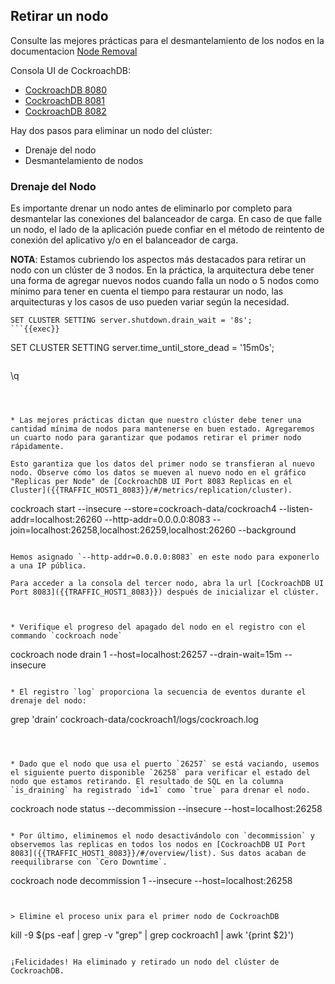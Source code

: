 ## Retirar un nodo

Consulte las mejores prácticas para el desmantelamiento de los nodos en la documentacion [Node Removal](https://www.cockroachlabs.com/docs/stable/node-shutdown.html)


Consola UI de CockroachDB:
* [CockroachDB 8080]({{TRAFFIC_HOST1_8080}})
* [CockroachDB 8081]({{TRAFFIC_HOST1_8081}})
* [CockroachDB 8082]({{TRAFFIC_HOST1_8082}})


Hay dos pasos para eliminar un nodo del clúster:

* Drenaje del nodo
* Desmantelamiento de nodos

### Drenaje del Nodo

Es importante drenar un nodo antes de eliminarlo por completo para desmantelar las conexiones del balanceador de carga. En caso de que falle un nodo, el lado de la aplicación puede confiar en el método de reintento de conexión del aplicativo y/o en el balanceador de carga.

**NOTA**: Estamos cubriendo los aspectos más destacados para retirar un nodo con un clúster de 3 nodos. En la práctica, la arquitectura debe tener una forma de agregar nuevos nodos cuando falla un nodo o 5 nodos como mínimo para tener en cuenta el tiempo para restaurar un nodo, las arquitecturas y los casos de uso pueden variar según la necesidad.

```
SET CLUSTER SETTING server.shutdown.drain_wait = '8s';
```{{exec}}

```
SET CLUSTER SETTING server.time_until_store_dead = '15m0s';
```{{exec}}

```
\q
```{{exec}}



* Las mejores prácticas dictan que nuestro clúster debe tener una cantidad mínima de nodos para mantenerse en buen estado. Agregaremos un cuarto nodo para garantizar que podamos retirar el primer nodo rápidamente.

Esto garantiza que los datos del primer nodo se transfieran al nuevo nodo. Observe cómo los datos se mueven al nuevo nodo en el gráfico "Replicas per Node" de [CockroachDB UI Port 8083 Replicas en el Cluster]({{TRAFFIC_HOST1_8083}}/#/metrics/replication/cluster).

```
cockroach start --insecure --store=cockroach-data/cockroach4 --listen-addr=localhost:26260 --http-addr=0.0.0.0:8083 --join=localhost:26258,localhost:26259,localhost:26260 --background
```{{exec}}

Hemos asignado `--http-addr=0.0.0.0:8083` en este nodo para exponerlo a una IP pública.

Para acceder a la consola del tercer nodo, abra la url [CockroachDB UI Port 8083]({{TRAFFIC_HOST1_8083}}) después de inicializar el clúster.



* Verifique el progreso del apagado del nodo en el registro con el commando `cockroach node`

```
cockroach node drain 1 --host=localhost:26257 --drain-wait=15m --insecure
```{{exec}}

* El registro `log` proporciona la secuencia de eventos durante el drenaje del nodo:

```
grep 'drain' cockroach-data/cockroach1/logs/cockroach.log
```{{exec}}



* Dado que el nodo que usa el puerto `26257` se está vaciando, usemos el siguiente puerto disponible `26258` para verificar el estado del nodo que estamos retirando. El resultado de SQL en la columna `is_draining` ha registrado `id=1` como `true` para drenar el nodo.

```
cockroach node status --decommission --insecure --host=localhost:26258
```{{exec}}

* Por último, eliminemos el nodo desactivándolo con `decommission` y observemos las replicas en todos los nodos en [CockroachDB UI Port 8083]({{TRAFFIC_HOST1_8083}}/#/overview/list). Sus datos acaban de reequilibrarse con `Cero Downtime`.

```
cockroach node decommission 1 --insecure --host=localhost:26258
```{{exec}}


> Elimine el proceso unix para el primer nodo de CockroachDB

```
kill -9 $(ps -eaf | grep -v "grep" | grep cockroach1 | awk '{print $2}')
```{{exec}}

¡Felicidades! Ha eliminado y retirado un nodo del clúster de CockroachDB.
